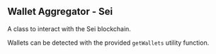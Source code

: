 ## Wallet Aggregator - Sei

A class to interact with the Sei blockchain.

Wallets can be detected with the provided `getWallets` utility function.
